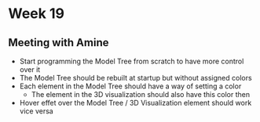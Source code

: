 # Week 19

## Meeting with Amine
* Start programming the Model Tree from scratch to have more control over it
* The Model Tree should be rebuilt at startup but without assigned colors
* Each element in the Model Tree should have a way of setting a color
   * The element in the 3D visualization should also have this color then
* Hover effet over the Model Tree / 3D Visualization element should work vice versa
